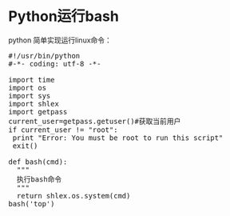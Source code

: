 # Python运行bash

python 简单实现运行linux命令：

<pre>
#!/usr/bin/python
#-*- coding: utf-8 -*-

import time
import os
import sys
import shlex
import getpass
current_user=getpass.getuser()#获取当前用户
if current_user != "root":
 print "Error: You must be root to run this script"
 exit()

def bash(cmd):
  """
  执行bash命令
  """
  return shlex.os.system(cmd)
bash('top')
</pre>